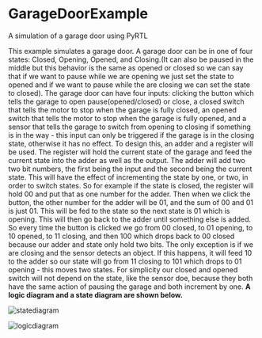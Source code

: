 # GarageDoorExample
A simulation of a garage door using PyRTL

This example simulates a garage door. A garage door can be in one of four states: Closed, Opening, Opened, and Closing.(It can also be paused in the middle but this behavior is the same as opened or closed so we can say that if we want to pause while we are opening we just set the state to opened and if we want to pause while the are closing we can set the state to closed). The garage door can have four inputs: clicking the button which tells the garage to open pause(opened/closed) or close, a closed switch that tells the motor to stop when the garage is fully closed, an opened switch that tells the motor to stop when the garage is fully opened, and a sensor that tells the garage to switch from opening to closing if something is in the way - this input can only be triggered if the garage is in the closing state, otherwise it has no effect. To design this, an adder and a register will be used. The register will hold the current state of the garage and feed the current state into the adder as well as the output. The adder will add two two bit numbers, the first being the input and the second being the current state. This will have the effect of incrementing the state by one, or two, in order to switch states. So for example if the state is closed, the register will hold 00 and put that as one number for the adder. Then when we click  the button, the other number for the adder will be 01, and the sum of 00 and 01 is just 01. This will be fed to the state so the next state is 01 which is opening. This will then go back to the adder until something else is added. So every time the button is clicked we go from 00 closed, to 01 opening, to 10 opened, to 11 closing, and then 100 which drops back to 00 closed because our adder and state only hold two bits. The only exception is if we are closing and the sensor detects an object. If this happens, it will feed 10 to the adder so our state will go from 11 closing to 101 which  drops to 01 opening - this moves two states. For simplicity our closed and opened switch will not depend on the state, like the sensor doe, because they both have the same action of pausing the garage and both increment by one. **A logic diagram and a state diagram are shown below.**

![statediagram](https://user-images.githubusercontent.com/21958691/45708785-26011280-bb37-11e8-9378-ed1a7939f3a1.jpg)

![logicdiagram](https://user-images.githubusercontent.com/21958691/45708116-79726100-bb35-11e8-96e0-dfcab0c485b6.jpg)

